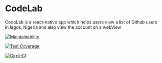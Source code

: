 # CodeLab
CodeLab is a react-native app which helps users view a list of Github users in lagos, Nigeria and also view the account on a webView

[![Maintainability](https://api.codeclimate.com/v1/badges/8f188009323f101ef5eb/maintainability)](https://codeclimate.com/github/ibraheemkabir/CodeLab/maintainability)

[![Test Coverage](https://api.codeclimate.com/v1/badges/8f188009323f101ef5eb/test_coverage)](https://codeclimate.com/github/ibraheemkabir/CodeLab/test_coverage)

[![CircleCI](https://circleci.com/gh/ibraheemkabir/CodeLab/tree/develop.svg?style=svg)](https://circleci.com/gh/ibraheemkabir/CodeLab/tree/develop)